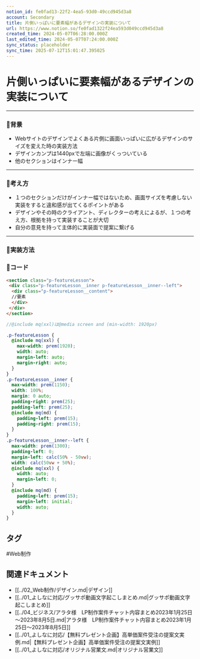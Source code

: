 ```yaml
---
notion_id: fe0fad13-22f2-4ea5-93d0-49ccd945d3a8
account: Secondary
title: 片側いっぱいに要素幅があるデザインの実装について
url: https://www.notion.so/fe0fad1322f24ea593d049ccd945d3a8
created_time: 2024-05-07T06:28:00.000Z
last_edited_time: 2024-05-07T07:24:00.000Z
sync_status: placeholder
sync_time: 2025-07-12T15:01:47.395025
---
```

# 片側いっぱいに要素幅があるデザインの実装について

---
### 🔹背景
- Webサイトのデザインでよくある片側に画面いっぱいに広がるデザインのサイズを変えた時の実装方法
- デザインカンプは1440pxで左端に画像がくっついている
- 他のセクションはインナー幅
---
### 🔹考え方
- １つのセクションだけがインナー幅ではないため、画面サイズを考慮しない実装をすると違和感が出てくるポイントがある
- デザインやその時のクライアント、ディレクターの考えによるが、１つの考え方、根拠を持って実装することが大切
- 自分の意見を持って主体的に実装面で提案に繋げる
---
### 🔹実装方法
### 🔹コード
```html
<section class="p-featureLesson">
 <div class="p-featureLesson__inner p-featureLesson__inner--left">
  <div class="p-featureLesson__content">
  //要素
  </div>
 </div>
</section>
```
```scss
//@include mq(xxl)は@media screen and (min-width: 1920px)

.p-featureLesson {
  @include mq(xxl) {
    max-width: prem(1920);
    width: auto;
    margin-left: auto;
    margin-right: auto;
  }
}
.p-featureLesson__inner {
  max-width: prem(1150);
  width: 100%;
  margin: 0 auto;
  padding-right: prem(25);
  padding-left: prem(25);
  @include mq(md) {
    padding-left: prem(15);
    padding-right: prem(15);
  }
}
.p-featureLesson__inner--left {
  max-width: prem(1300);
  padding-left: 0;
  margin-left: calc(50% - 50vw);
  width: calc(50vw + 50%);
  @include mq(xxl) {
    width: auto;
    margin-left: 0;
  }
  @include mq(md) {
    padding-left: prem(15);
    margin-left: initial;
    width: auto;
  }
}
```

## タグ

#Web制作 

## 関連ドキュメント

- [[../02_Web制作/デザイン.md|デザイン]]
- [[../01_よしなに対応/グッサポ動画文字起こしまとめ.md|グッサポ動画文字起こしまとめ]]
- [[../04_ビジネス/アラタ様　LP制作案件チャット内容まとめ2023年1月25日～2023年8月5日.md|アラタ様　LP制作案件チャット内容まとめ2023年1月25日～2023年8月5日]]
- [[../01_よしなに対応/【無料プレゼント企画】高単価案件受注の提案文実例.md|【無料プレゼント企画】高単価案件受注の提案文実例]]
- [[../01_よしなに対応/オリジナル営業文.md|オリジナル営業文]]
